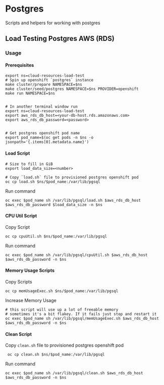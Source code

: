 # Postgres 

Scripts and helpers for working with postgres 

## Load Testing Postgres AWS (RDS)
### Usage 
#### Prerequisites
```
export ns=cloud-resources-load-test
# Spin up openshift `postgres` instance
make cluster/prepare NAMESPACE=$ns
make cluster/seed/postgres NAMESPACE=$ns PROVIDER=openshift
make run NAMESPACE=$ns


# In another terminal window run
export ns=cloud-resources-load-test
export aws_rds_db_host=<your-db-host.rds.amazonaws.com>
export aws_rds_db_password=<password>


# Get postgres openshift pod name
export pod_name=$(oc get pods -n $ns -o jsonpath='{.items[0].metadata.name}')
```
#### Load Script


```
# Size to fill in GiB
export load_data_size=<number>

# Copy `load.sh` file to provisioned postgres openshift pod  
oc cp load.sh $ns/$pod_name:/var/lib/pgsql
```
Run command
``` 
oc exec $pod_name sh /var/lib/pgsql/load.sh $aws_rds_db_host $aws_rds_db_password $load_data_size -n $ns
```
#### CPU Util Script
Copy Script 
```
oc cp cpuUtil.sh $ns/$pod_name:/var/lib/pgsql
```
Run command
```
oc exec $pod_name sh /var/lib/pgsql/cpuUtil.sh $aws_rds_db_host $aws_rds_db_password -n $ns
```
#### Memory Usage Scripts

Copy Scripts
```
oc cp memUsageExec.sh $ns/$pod_name:/var/lib/pgsql
```

Increase Memory Usage
```
# this script will use up a lot of freeable memory
# sometimes it's a bit flakey. If it fails just stop and restart it
oc exec $pod_name sh /var/lib/pgsql/memUsageExec.sh $aws_rds_db_host $aws_rds_db_password -n $ns
```

#### Clean Script
Copy `clean.sh` file to provisioned postgres openshift pod  
```
 oc cp clean.sh $ns/$pod_name:/var/lib/pgsql
```
Run command
``` 
oc exec $pod_name sh /var/lib/pgsql/clean.sh $aws_rds_db_host $aws_rds_db_password -n $ns
```